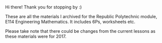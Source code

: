 Hi there! Thank you for stopping by :)

These are all the materials I archived for the Republic Polytechnic module, E114 Engineering Mathematics. It includes 6Ps, worksheets etc.

Please take note that there could be changes from the current lessons as these materials were for 2017.
